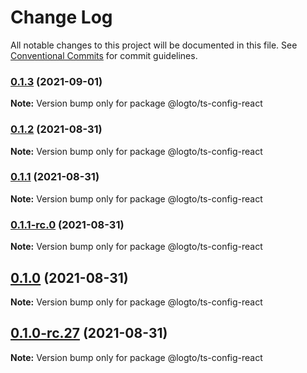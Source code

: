 # Change Log

All notable changes to this project will be documented in this file.
See [Conventional Commits](https://conventionalcommits.org) for commit guidelines.

### [0.1.3](https://github.com/logto-io/config/compare/v0.1.2...v0.1.3) (2021-09-01)

**Note:** Version bump only for package @logto/ts-config-react





### [0.1.2](https://github.com/logto-io/config/compare/v0.1.1...v0.1.2) (2021-08-31)

**Note:** Version bump only for package @logto/ts-config-react





### [0.1.1](https://github.com/logto-io/config/compare/v0.1.1-rc.0...v0.1.1) (2021-08-31)

**Note:** Version bump only for package @logto/ts-config-react





### [0.1.1-rc.0](https://github.com/logto-io/config/compare/v0.1.0...v0.1.1-rc.0) (2021-08-31)

**Note:** Version bump only for package @logto/ts-config-react





## [0.1.0](https://github.com/logto-io/config/compare/v0.1.0-rc.27...v0.1.0) (2021-08-31)

**Note:** Version bump only for package @logto/ts-config-react





## [0.1.0-rc.27](https://github.com/logto-io/config/compare/v0.1.0-rc.26...v0.1.0-rc.27) (2021-08-31)

**Note:** Version bump only for package @logto/ts-config-react
